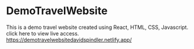 # DemoTravelWebsite
This is a demo travel website created using React, HTML, CSS, Javascript.
click here to view live access.
https://demotravelwebsitedavidspindler.netlify.app/
